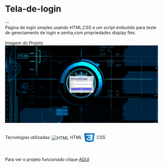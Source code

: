 # Tela-de-login
--
<br>
Página de login simples usando HTML,CSS e um script embutido para teste de gereciamento de login e senha,com propriedades display flex.
<br><br>
*Imagem do Projeto*
![](imagens/imagem-projlogin.png)
<br><br>

Tecnologias utilizadas: 
<img align="center" alt="HTML" height="30" width="40" src="https://cdn.jsdelivr.net/gh/devicons/devicon/icons/html5/html5-original.svg"> HTML
<img align="center" alt="CSS" height="30" width="40" src="https://raw.githubusercontent.com/devicons/devicon/master/icons/css3/css3-original.svg"> CSS

<br><br>
Para ver o projeto funcionado clique [AQUI](https://wilgnerfrasao.github.io/Tela-de-login/)
